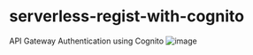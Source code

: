 # serverless-regist-with-cognito
API Gateway Authentication using Cognito
![image](https://github.com/LeeSeokBln/serverless-regist-with-cognito/assets/101256150/e430391d-3428-4d17-9b7c-10973bd3e4af)
